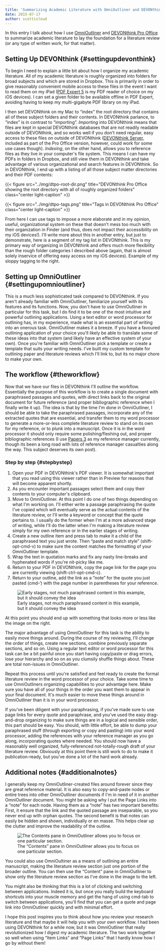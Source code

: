 ```yaml
---
title: 'Summarizing Academic Literature with OmniOutliner and DEVONthink'
date: 2015-07-17
author: scottisloud
---
```

In this entry I talk about how I use [OmniOutliner](https://www.omnigroup.com/omnioutliner/) and [DEVONthink Pro Office](http://devontechnologies.com) to summarize academic literature to lay the foundation for a literature review (or any type of written work, for that matter).

## Setting Up DEVONthink {#settingupdevonthink}

To begin I need to explain a little bit about how I organize my academic literature. All of my academic literature is roughly organized into folders for broad subjects and which are stored in Dropbox. This is primarily in order to give reasonably convenient mobile access to these files in the event I want to read them on my iPad ([PDF Expert 5](https://readdle.com/products/pdfexpert5) is my PDF reader of choice on my iOS devices). I can set a given folder to be available offline in PDF Expert, avoiding having to keep my multi-gigabyte PDF library on my iPad.

I then set DEVONthink on my Mac to &#8220;index&#8221; the root directory that contains all of these subject folders and their contents. In DEVONthink parlance, to &#8220;index&#8221; is in contrast to &#8220;importing&#8221;. _Importing_ into DEVONthink means that files are kept in special DEVONthink databases that are not readily readable outside of DEVONthink, and so works well if you don't need regular, easy access to these files on outside of DEVONthink ([DEVONthink Server](https://player.vimeo.com/video/49445176?title=0&byline=0&portrait=0&autoplay=0), included as part of the Pro Office version, however, could work for some use cases though). _Indexing_, on the other hand, allows you to reference files as they live in your computer's file system. This means I can have my PDFs in folders in Dropbox, and still view them in DEVONthink and take advantage of various organizational and search features in DEVONthink. So in DEVONthink, I end up with a listing of all those subject matter directories and their PDF contents:

{{< figure src="../img/dtpo-root-dir.png" title="DEVONthink Pro Office showing the root directory with all of roughly organized folders" class="center light-caption" >}}

{{< figure src="../img/dtpo-tags.png" title="Tags in DEVONthink Pro Office" class="center light-caption" >}}

From here I can use tags to impose a more elaborate and in my opinion, useful, organizational system on these that doesn't mess too much with their organization in Finder (and thus, does not impact their accessibility on my iOS devices!). I'll write more about this in another entry, but just to demonstrate, here is a segment of my tag list in DEVONthink. This is my primary way of organizing in DEVONthink and offers much more flexibility than the rough folder categories I described above (again, that is almost solely inservice of offering easy access on my iOS devices). Example of my sloppy tagging to the right.

## Setting up OmniOutliner {#settingupomnioutliner}

This is a much less sophisticated task compared to DEVONthink. If you aren't already familiar with OmniOutliner, familiarize yourself with its features and its functions. Now, you don't have to use OmniOutliner in particular for this task, but I do find it to be one of the most intuitive and powerful outlining applications. Using a text editor or word processor for outlining has, in my experience, made what is an essential part of writing into an onerous task. OmniOutliner makes it a breeze. If you have a favoured outlining application of your choice you'll likely be able to translate some of these ideas into that system (and likely have an effective system of your own). Once you're familiar with OmniOutliner pick a template or create a template that suits your writing needs. I've built my custom template for outlining paper and literature reviews which I'll link to, but its no major chore to make your own.

## The workflow {#theworkflow}

Now that we have our files in DEVONthink I'll outline the workflow. Essentially the purpose of this workflow is to create a single document with paraphrased passages and quotes, with direct links back to the original document for future reference (and proper bibliographic reference when I finally write it up). The idea is that by the time I'm done in OmniOutliner, I should be able to take the paraphrased passages, incorporate any of the extracted quotes that are essential, and transfer them to my word processor to generate a more-or-less complete literature review to stand on its own for my reference, or to plunk into a manuscript. Once it is in the word processor it should only require some polishing/fleshing out, and proper bibliographic references (I use [Papers 3](http://papersapp.com) as my reference manager currently, though its been a long road with lots of reference manager casualties along the way. This subject deserves its own post).

### Step by step {#stepbystep}

  1. Open your PDF in DEVONthink's PDF viewer. It is somewhat important that you read using this viewer rather than in Preview for reasons that will become apparent shortly.
  2. As you encounter important passages select them and copy their contents to your computer's clipboard.
  3. Move to OmniOutliner. At this point I do one of two things depending on what I'm working on. I'll either write a passage paraphrasing the quote I've copied which will eventually serve as the actual contents of the literature review, or I'll write a keyword or concept that the quote pertains to. I usually do the former when I'm at a more advanced stage of writing, while I'll do the latter when I'm making a literature review simply for my own reference or in the earlier stages of writing.
  4. Create a new outline item and press tab to make it a child of the paraphrased text you just wrote. Then &#8220;paste and match style&#8221; (shift-opt-cmd-v) to make sure the content matches the formatting of your OmniOutliner template.
  5. Wrap the text in quotation marks and fix any nasty line-breaks and hyphenated words if you're nit-picky like me.
  6. Return to your PDF in DEVONthink, copy the page link for the page you are currently viewing (shift-ctrl-opt-cmd-c).
  7. Return to your outline, add the link as a &#8220;note&#8221; for the quote you just pasted (cmd-&#8216;) with the page number in parentheses for your reference.

<figure>
  <img src="../img/omnioutliner-outline-example.png" alt="Early stages, not much paraphrased content in this example, but it should convey the idea" title="Early stages, not much paraphrased content in this example, but it should convey the idea" />
  <figcaption class="post-img-cap">
    Early stages, not much paraphrased content in this example, but it should convey the idea
  </figcaption>
</figure>

At this point you should end up with something that looks more or less like the image on the right.

The major advantage of using OmniOutliner for this task is the ability to easily move things around. During the course of my reviewing, I'll change the order of things, create new sections, combine previously separate sections, and so on. Using a regular text editor or word processor for this task can be a bit painful once you start having copy/paste or drag errors, lose your hierarchy and so on as you clumsily shuffle things about. These are total non-issues in OmniOutliner.

Repeat this process until you're satisfied and feel ready to create the formal literature review in the word processor of your choice. Take some time to use OmniOutliners organizing capabilities to your advantage here. Make sure you have all of your things in the order you want them to appear in your final document. It's much easier to move these things around in OmniOutliner than it is in your word processor.

If you've been diligent with your paraphrasing, if you've made sure to use page links for every quote and paraphrase, and you've used the easy drag-and-drop organizing to make sure things are in a logical and sensible order, this part should be easy. You should, with little effort, be able to dump your paraphrased stuff (through exporting or copy and pasting) into your word processor, adding the references with your reference manager as you go along, incorporating quotes where needed. You should now have a reasonably well organized, fully-referenced not-totally-rough draft of your literature review. Obviously at this point there is still work to do to make it publication-ready, but you've done a lot of the hard work already.

## Additional notes {#additionalnotes}

I generally keep my OmniOutliner-created files around forever since they are great reference material. It is also easy to copy-and-paste nodes or entire trees into other OmniOutliner documents if I'm in need of it in another OmniOutliner document. You might be asking why I put the Page Links into a &#8220;note&#8221; for each node. Having them as a &#8220;note&#8221; has two important benefits: First, it ensure that the link and the quoted passage are inseparable, so you never end up with orphan quotes. The second benefit is that notes can easily be hidden and shown, individually or en masse. This helps clear up the clutter and improve the readability of the outline.

<figure>
  <img src="../img/omnioutliner-content-pane.png" alt="The Contents pane in OmniOutliner allows you to focus on one particular section."/>
  <figcaption class="post-img-cap">
    The &#8220;Contents&#8221; pane in OmniOutliner allows you to focus on one particular section.
  </figcaption>
</figure>

You could also use OmniOultiner as a means of outlining an entire manuscript, making the literature review section just one portion of the broader outline. You can then use the &#8220;Content&#8221; pane in OmniOutliner to show only the literature review section as I've done in the image to the left.

You might also be thinking that this is a lot of clicking and switching between applications. Indeed it is, but once you really build the keyboard shortcuts into your muscle memory and get the hang of using cmd-tab to switch between applications, you'll find that you can get a quote and page link into OmniOutliner quickly and with minimal effort.

I hope this post inspires you to think about how you review your research literature and that maybe it will help you with your own workflow. I had been using DEVONthink for a while now, but it was OmniOutliner that really revolutionized how I digest my academic literature. The two work together so well when using &#8220;Item Links&#8221; and &#8220;Page Links&#8221; that I hardly know how I go by without them!
